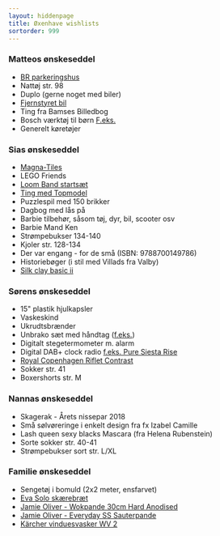 ```yaml
---
layout: hiddenpage
title: Øxenhave wishlists
sortorder: 999
---
```


### Matteos ønskeseddel

- [BR parkeringshus](https://www.br.dk/black-friday-tilbud/parkeringshus-i-trae?id=000000000112592001)
- Nattøj str. 98
- Duplo (gerne noget med biler)
- [Fjernstyret bil](https://legeakademiet.dk/fjernstyret-bil-wheeee-mote-space1074-701236.html)
- Ting fra Bamses Billedbog
- Bosch værktøj til børn [F.eks.](https://www.br.dk/maerker/bosch/bosch-arbejdsbaenk-og-vaerktoej/000000000115491001.html?gclid=CjwKCAiAlvnfBRA1EiwAVOEgfPqU3Dt2FglQtaQlnyP6nSlqxmY5zI-NtCk0kaxrP3FcwjSPZ7_j3hoC3kQQAvD_BwE)
- Generelt køretøjer

### Sias ønskeseddel

- [Magna-Tiles](https://legeakademiet.dk/magna-tiles-transparent-100-stk-1054-04300.html?gclid=CjwKCAiAlvnfBRA1EiwAVOEgfA6vvs-ozqJQBECtfS0DO2F0mPCW7JgU4myi1yuuChDaXstkSiOvHBoCrZYQAvD_BwE)
- LEGO Friends
- [Loom Band startsæt](https://legefeen.dk/looms/loom-band-startsaet.html)
- [Ting med Topmodel](https://www.br.dk/search/?q=topmodel:relevance&text=topmodel)
- Puzzlespil med 150 brikker
- Dagbog med lås på 
- Barbie tilbehør, såsom tøj, dyr, bil, scooter osv
- Barbie Mand Ken
- Strømpebukser 134-140 
- Kjoler str. 128-134
- Der var engang - for de små (ISBN: 9788700149786)
- Historiebøger (i stil med Villads fra Valby)
- [Silk clay basic ii](https://www.bog-ide.dk/produkt/130331/silk-clay-basic-ii/1999952?dfw_tracker=25840-1999952&gclid=EAIaIQobChMIr_-IxZnM2wIVSZ4bCh2s4QRzEAQYAiABEgKipvD_BwE&gclsrc=aw.ds)

### Sørens ønskeseddel

- 15" plastik hjulkapsler
- Vaskeskind
- Ukrudtsbrænder
- Unbrako sæt med håndtag ([f.eks.](https://www.cykelgear.dk/vaerktoj/generelt-vaerktoj/unior-unbrako-nogle-saet-7-dele))
- Digitalt stegetermometer m. alarm
- Digital DAB+ clock radio [f.eks. Pure Siesta Rise](https://www.wupti.com/produkter/tv-og-hifi/lyd/dab-radioer/pure-fmdabdab-siesta-rise-clockr)
- [Royal Copenhagen Riflet Contrast](https://www.royalcopenhagen.com/dk/da/Series/FlutedContrast/c/FlutedContrast)
- Sokker str. 41
- Boxershorts str. M

### Nannas ønskeseddel

- Skagerak - Årets nissepar 2018
- Små sølvøreringe i enkelt design fra fx Izabel Camille
- Lash queen sexy blacks Mascara (fra Helena Rubenstein)
- Sorte sokker str. 40-41
- Strømpebukser sort str. L/XL 

### Familie ønskeseddel

- Sengetøj i bomuld (2x2 meter, ensfarvet)
- [Eva Solo skærebræt](https://www.kitchenone.dk/produkt/eva-solo-skaerebraet-graa/)
- [Jamie Oliver - Wokpande 30cm Hard Anodised](https://hvidevarebanditten.dk/gryder-og-pander/1631-jamie-oliver-wokpande-30cm-hard-anodised-32cm-3stk-pa-lager.html?fbclid=IwAR3Rwz-17rO0lIHrwWV8Ajs-v3IMXD_hEXHPIHzSHG46Gr9xhx7IpuWLDf4)
- [Jamie Oliver - Everyday SS Sauterpande](https://www.kitchenone.dk/produkt/jamie-oliver-everyday-ss-sauterpande/?gclid=CjwKCAiA0O7fBRASEiwAYI9QAkYtBimpx5ehq-YYvQz4-RgpjXA7ZbJgfXwu_NfIAiS8jTMl_Kt-9RoC6p4QAvD_BwE&fbclid=IwAR0GUwJBNr51oY8mAHATOmAIVN8m5yBK3R94KuQe5XAkg8LcbBb_F5lTWns)
- [Kärcher vinduesvasker WV 2](https://www.bauhaus.dk/karcher-vinduesvasker-wv-2-premium-gul.html)